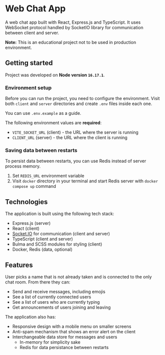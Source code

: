 # Web Chat App

A web chat app built with React, Express.js and TypeScript. It uses WebSocket protocol handled by SocketIO library for communication between client and server.

**Note:** This is an educational project not to be used in production environment.

## Getting started

Project was developed on **Node version `16.17.1`**.

### Environment setup

Before you can run the project, you need to configure the environment.
Visit both `client` and `server` directories and create `.env` files inside each one.

You can use `.env.example` as a guide.

The following environment values are **required**:

- `VITE_SOCKET_URL` (client) - the URL where the server is running
- `CLIENT_URL` (server) - the URL where the client is running

### Saving data between restarts

To persist data between restarts, you can use Redis instead of server process memory.

1. Set `REDIS_URL` environment variable
2. Visit `docker` directory in your terminal and start Redis server with `docker compose up` command

## Technologies

The application is built using the following tech stack:

- Express.js (server)
- React (client)
- [Socket.IO](https://socket.io/) for communication (client and server)
- TypeScript (client and server)
- Bulma and SCSS modules for styling (client)
- Docker, Redis (data, optional)

## Features

User picks a name that is not already taken and is connected to the only chat room. From there they can:

- Send and receive messages, including emojis
- See a list of currently connected users
- See a list of users who are currently typing
- Get announcements of users joining and leaving

The application also has:

- Responsive design with a mobile menu on smaller screens
- Anti-spam mechanism that shows an error alert on the client
- Interchangeable data store for messages and users
  - In-memory for simplicity sake
  - Redis for data persistance between restarts
